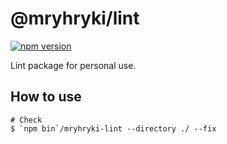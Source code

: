 # @mryhryki/lint

[![npm version](https://badge.fury.io/js/@mryhryki%2Flint.svg)](https://badge.fury.io/js/@mryhryki%2Flint)

Lint package for personal use.

## How to use

```shell
# Check
$ `npm bin`/mryhryki-lint --directory ./ --fix
```
